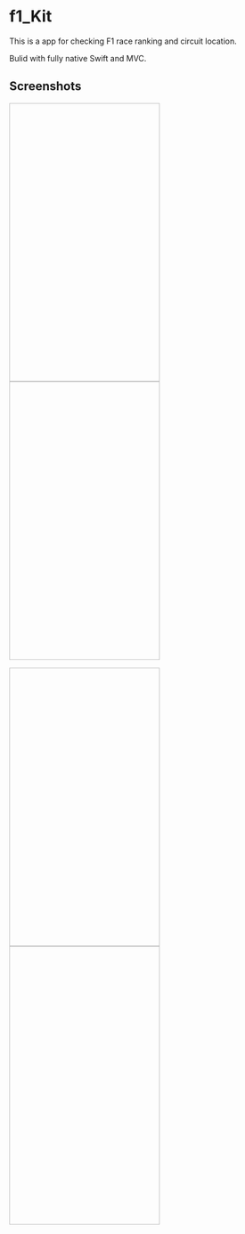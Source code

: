 # f1_Kit
This is a app for checking F1 race ranking and circuit location.

Bulid with fully native Swift and MVC.

## Screenshots
<img scr="f1_Kit/f1_Kit/Images/mockF1_Kit3.PNG" width="270" height="500" /> <img scr="f1_Kit/f1_Kit/Images/mockF1_Kit2.PNG" width="270" height="500" />

<img scr="f1_Kit/f1_Kit/Images/mockF1_Kit1.PNG" width="270" height="500" /> <img scr="f1_Kit/f1_Kit/Images/mockF1_Kit4.PNG" width="270" height="500" />
